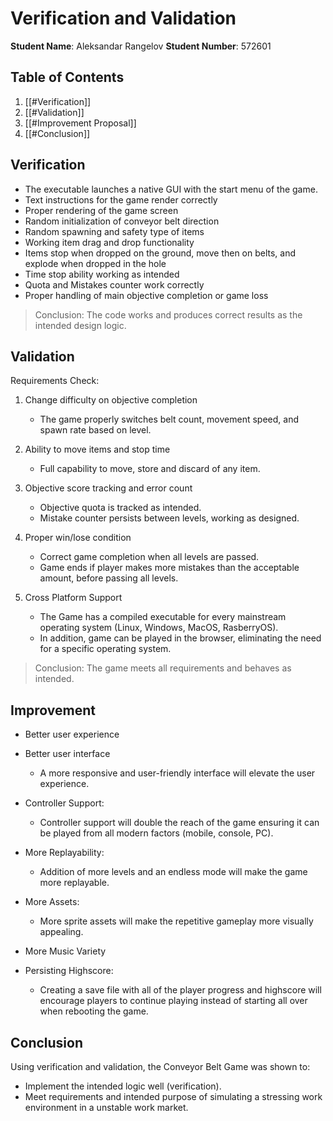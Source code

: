 # Verification and Validation

**Student Name**: Aleksandar Rangelov
**Student Number**: 572601 

## Table of Contents

1. [[#Verification]]
2. [[#Validation]]
3. [[#Improvement Proposal]]
4. [[#Conclusion]]

## Verification

- The executable launches a native GUI with the start menu of the game.
- Text instructions for the game render correctly
- Proper rendering of the game screen
- Random initialization of conveyor belt direction
- Random spawning and safety type of items
- Working item drag and drop functionality
- Items stop when dropped on the ground, move then on belts, and explode when dropped in the hole
- Time stop ability working as intended
- Quota and Mistakes counter work correctly
- Proper handling of main objective completion or game loss

> Conclusion: The code works and produces correct results as the intended design logic.

## Validation

Requirements Check:
1. Change difficulty on objective completion
	- The game properly switches belt count, movement speed, and spawn rate based on level.

2. Ability to move items and stop time
	- Full capability to move, store and discard of any item.

3. Objective score tracking and error count
	- Objective quota is tracked as intended.
	- Mistake counter persists between levels, working as designed.

4. Proper win/lose condition
	- Correct game completion when all levels are passed.
	- Game ends if player makes more mistakes than the acceptable amount, before passing all levels.

5. Cross Platform Support
	- The Game has a compiled executable for every mainstream operating system (Linux, Windows, MacOS, RasberryOS).
	- In addition, game can be played in the browser, eliminating the need for a specific operating system. 

> Conclusion: The game meets all requirements and behaves as intended.

## Improvement

- Better user experience
 
- Better user interface
	- A more responsive and user-friendly interface will elevate the user experience.

- Controller Support:
	- Controller support will double the reach of the game ensuring it can be played from all modern factors (mobile, console, PC).

- More Replayability:
	- Addition of more levels and an endless mode will make the game more replayable.

- More Assets:
	- More sprite assets will make the repetitive gameplay more visually appealing.

- More Music Variety

- Persisting Highscore:
	- Creating a save file with all of the player progress and highscore will encourage players to continue playing instead of starting all over when rebooting the game.

## Conclusion

Using verification and validation, the Conveyor Belt Game was shown to:

- Implement the intended logic well (verification).
- Meet requirements and intended purpose of simulating a stressing work environment in a unstable work market.
